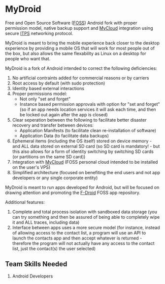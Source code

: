 # MyDroid
Free and Open Source Software ([FOSS](https://en.wikipedia.org/wiki/Free_and_open-source_software)) Android fork with proper permission model, native backup support and [MyCloud](https://github.com/varasys/MyCloud) integration using secure [ITPS](https://github.com/varasys/ITPS) networking protocol.

MyDroid is meant to bring the mobile experience back closer to the desktop experience by providing a mobile OS that will work for most people out of the box, but also allows the same flexability as Linux on a desktop for people who want that.

MyDroid is a fork of Android intended to correct the following deficiencies:
1. No artificial contraints added for commercial reasons or by carriers
2. Root access by default (with sudo protection)
3. Identity based external interactions
4. Proper permissions model:
    * Not only "set and forget"
    * Instance based permission approvals with option for "set and forget" (so if an app needs location services it will ask each time, and then be locked out again after the app is closed)
5. Clear seperation between the following to facilitate better disaster recovery and transfer between devices:
    * Application Manifests (to facilitate clean re-installation of software)
    * Application Data (to facilitate data backups)
6. Ephemeral items (including the OS itself) stored on device memory - and ALL data stored on external SD card (so SD card is mandatory! - but this also allows for a form of identity switching by switching SD cards (or partitions on the same SD card))
7. Integration with [MyCloud](https://github.com/varasys/MyCloud) (FOSS personal cloud intended to be installed on the user's VPS)
8. Simplified architecture (focused on benefiting the end users and not app developers or any single corporate entity)

MyDroid is meant to run apps developed for Android, but will be focused on drawing attention and promoting the [F-Droid](https://f-droid.org/) FOSS app repository.

Additional features:
1. Complete and total process isolation with sandboxed data storage (you can try something and then be assured of being able to completely wipe it and ALL traces, including data)
2. Interface between apps uses a more secure model (for instance, instead of allowing access to the contact list, a program will use an API to launch the contacts app and then accept whatever is returned - therefore the program will not actually have any access to the contact list, just the contact(s) the user selected)

## Team Skills Needed
1. Android Developers
